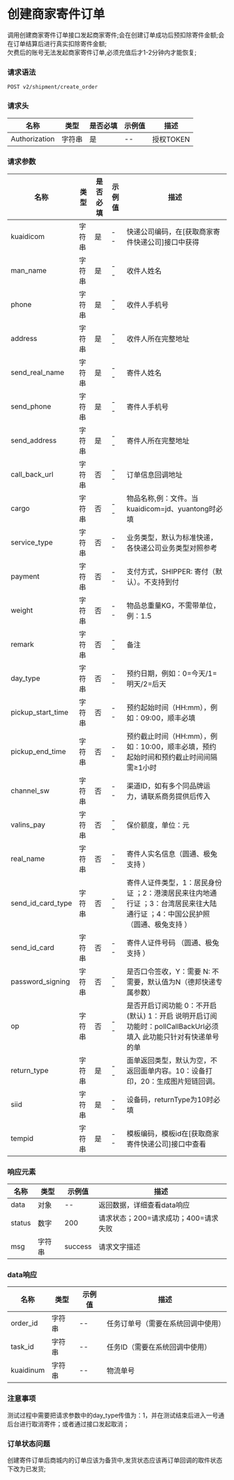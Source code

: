 # 创建商家寄件订单

调用创建商家寄件订单接口发起商家寄件;会在创建订单成功后预扣除寄件金额;会在订单结算后进行真实扣除寄件金额;  
欠费后的账号无法发起商家寄件订单,必须充值后才1-2分钟内才能恢复;

### 请求语法

```
POST v2/shipment/create_order
```

### 请求头

| 名称 | 类型|是否必填 |示例值| 描述|
|---|---|---|---|---|
| Authorization | 字符串|是|--| 授权TOKEN |

### 请求参数

| 名称 | 类型|是否必填 |示例值| 描述|
|---|---|---|---|---|
| kuaidicom | 字符串|是|--| 快递公司编码，在[获取商家寄件快递公司]接口中获得 |
| man_name | 字符串|是|--| 收件人姓名 |
| phone | 字符串|是|--| 收件人手机号 |
| address | 字符串|是|--| 收件人所在完整地址 |
| send_real_name | 字符串|是|--| 寄件人姓名 |
| send_phone | 字符串|是|--| 寄件人手机号 |
| send_address | 字符串|是|--| 寄件人所在完整地址 |
| call_back_url | 字符串|否|--| 订单信息回调地址 |
| cargo | 字符串|否|--| 物品名称,例：文件。当kuaidicom=jd、yuantong时必填 |
| service_type | 字符串|否|--| 业务类型，默认为标准快递，各快递公司业务类型对照参考 |
| payment | 字符串|否|--| 支付方式，SHIPPER: 寄付（默认）。不支持到付 |
| weight | 字符串|否|--| 物品总重量KG，不需带单位，例：1.5 |
| remark | 字符串|否|--| 备注 |
| day_type | 字符串|否|--| 预约日期，例如：0=今天/1=明天/2=后天 |
| pickup_start_time | 字符串|否|--| 预约起始时间（HH:mm），例如：09:00，顺丰必填 |
| pickup_end_time | 字符串|否|--| 预约截止时间（HH:mm），例如：10:00，顺丰必填，预约起始时间和预约截止时间间隔需≥1小时 |
| channel_sw | 字符串|否|--| 渠道ID，如有多个同品牌运力，请联系商务提供后传入 |
| valins_pay | 字符串|否|--| 保价额度，单位：元 |
| real_name | 字符串|否|--| 寄件人实名信息（圆通、极兔支持 ） |
| send_id_card_type | 字符串|否|--| 寄件人证件类型，1：居民身份证 ；2：港澳居民来往内地通行证 ；3：台湾居民来往大陆通行证 ；4：中国公民护照（圆通、极兔支持 ） |
| send_id_card | 字符串|否|--| 寄件人证件号码 （圆通、极兔支持 ） |
| password_signing | 字符串|否|--| 是否口令签收，Y：需要 N: 不需要，默认值为N（德邦快递专属参数） |
| op | 字符串|否|--| 是否开启订阅功能 0：不开启(默认) 1：开启 说明开启订阅功能时：pollCallBackUrl必须填入 此功能只针对有快递单号的单 |
| return_type | 字符串|是|--| 面单返回类型，默认为空，不返回面单内容。10：设备打印，20：生成图片短链回调。 |
| siid | 字符串|是|--| 设备码，returnType为10时必填 |
| tempid | 字符串|是|--| 模板编码，模板id在[获取商家寄件快递公司]接口中查看 |

### 响应元素

| 名称 | 类型 |示例值| 描述|
|---|---|---|---| 
| data | 对象|--| 返回数据，详细查看data响应 |
| status | 数字|200| 请求状态；200=请求成功；400=请求失败 |
| msg | 字符串|success| 请求文字描述 |

### data响应

| 名称 | 类型 |示例值| 描述|
|---|---|---|---| 
| order_id | 字符串|--| 任务订单号（需要在系统回调中使用） |
| task_id | 字符串|--| 任务ID（需要在系统回调中使用） |
| kuaidinum | 字符串|--| 物流单号 |


### 注意事项

测试过程中需要把请求参数中的day_type传值为：1，并在测试结束后进入一号通后台进行取消寄件；或者通过接口发起取消；

### 订单状态问题

创建寄件订单后商城内的订单应该为备货中,发货状态应该再订单回调的取件状态下改为已发货;
